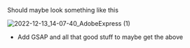 Should maybe look something like this

![2022-12-13_14-07-40_AdobeExpress (1)](https://user-images.githubusercontent.com/66035537/207434489-a1429907-10e1-4a21-ab52-2e8b329c2865.gif)

- Add GSAP and all that good stuff to maybe get the above
